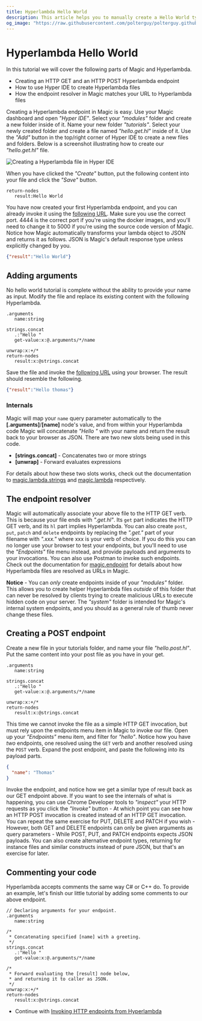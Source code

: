 ```yaml
---
title: Hyperlambda Hello World
description: This article helps you to manually create a Hello World type of Hyperlambda app, and gives you an understanding of the basics of Hyperlambda, and how it allows for you to create more with less.
og_image: "https://raw.githubusercontent.com/polterguy/polterguy.github.io/master/images/og-hello.jpg"
---
```


# Hyperlambda Hello World

In this tutorial we will cover the following parts of Magic and Hyperlambda.

* Creating an HTTP GET and an HTTP POST Hyperlambda endpoint
* How to use Hyper IDE to create Hyperlambda files
* How the endpoint resolver in Magic matches your URL to Hyperlambda files

Creating a Hyperlambda endpoint in Magic is easy. Use your Magic dashboard and open _"Hyper IDE"_. Select
your _"modules"_ folder and create a new folder inside of it. Name your new folder _"tutorials"_. Select your
newly created folder and create a file named _"hello.get.hl"_ inside of it.  Use the
_"Add"_ button in the top/right corner of Hyper IDE to create a new files and folders.
Below is a screenshot illustrating how to create our _"hello.get.hl"_ file.

![Creating a Hyperlambda file in Hyper IDE](https://raw.githubusercontent.com/polterguy/polterguy.github.io/master/images/hyper-ide-create-endpoint.jpg)

When you have clicked the _"Create"_ button, put the following content into your file and click the _"Save"_
button.

```
return-nodes
   result:Hello World
```

You have now created your first Hyperlambda endpoint, and you can already invoke it using the [following
URL](http://localhost:4444/magic/modules/tutorials/hello). Make sure you use the correct port. 4444 is
the correct port if you're using the docker images, and you'll need to change it to 5000 if you're
using the source code version of Magic. Notice how Magic automatically transforms your lambda object to
JSON and returns it as follows. JSON is Magic's default response type unless explicitly changed by you.

```json
{"result":"Hello World"}
```

## Adding arguments

No hello world tutorial is complete without the ability to provide your name as input. Modify the file
and replace its existing content with the following Hyperlambda.

```
.arguments
   name:string

strings.concat
   .:"Hello "
   get-value:x:@.arguments/*/name

unwrap:x:+/*
return-nodes
   result:x:@strings.concat
```

Save the file and invoke the [following URL](http://localhost:4444/magic/modules/tutorials/hello?name=thomas)
using your browser. The result should resemble the following.

```json
{"result":"Hello thomas"}
```

### Internals

Magic will map your `name` query parameter automatically to the **[.arguments]**/**[name]** node's value,
and from within your Hyperlambda code Magic will concatenate _"Hello "_ with your name and return
the result back to your browser as JSON. There are two new slots being used in this code.

* __[strings.concat]__ - Concatenates two or more strings
* __[unwrap]__ - Forward evaluates expressions

For details about how these two slots works, check out the documentation to [magic.lambda.strings](/documentation/magic.lambda.strings)
and [magic.lambda](/documentation/magic.lambda/) respectively.

## The endpoint resolver

Magic will automatically associate your above file to the HTTP GET verb. This is because your file
ends with _".get.hl"_. Its `get` part indicates the HTTP GET verb, and its `hl` part implies Hyperlambda.
You can also create `post`, `put`, `patch` and `delete` endpoints by replacing the _".get."_ part of
your filename with _".xxx."_ where xxx is your verb of choice. If you do this you can no longer
use your browser to test your endpoints, but you'll need to use the _"Endpoints"_ file menu instead,
and provide payloads and arguments to your invocations. You can also use Postman to invoke such
endpoints. Check out the documentation for [magic.endpoint](/documentation/magic.endpoint/) for details
about how Hyperlambda files are resolved as URLs in Magic.

**Notice** - You can _only_ create endpoints inside of your _"modules"_ folder. This allows you to
create helper Hyperlambda files _outside_ of this folder that can never be resolved by clients trying
to create malicious URLs to execute hidden code on your server. The _"system"_ folder is intended for
Magic's internal system endpoints, and you should as a general rule of thumb never change these files.

## Creating a POST endpoint

Create a new file in your tutorials folder, and name your file _"hello.post.hl"_. Put the same content
into your post file as you have in your get.

```
.arguments
   name:string

strings.concat
   .:"Hello "
   get-value:x:@.arguments/*/name

unwrap:x:+/*
return-nodes
   result:x:@strings.concat
```

This time we cannot invoke the file as a simple HTTP GET invocation, but must rely upon the endpoints
menu item in Magic to invoke our file. Open up your _"Endpoints"_ menu item, and filter for _"hello"_. Notice how
you have _two_ endpoints, one resolved using the `GET` verb and another resolved using the `POST` verb. Expand the
post endpoint, and paste the following into its payload parts.

```json
{
  "name": "Thomas"
}
```

Invoke the endpoint, and notice how we get a similar type of result back as our GET endpoint above. If you want
to see the internals of what is happening, you can use Chrome Developer tools to _"inspect"_ your HTTP requests
as you click the _"Invoke"_ button - At which point you can see how an HTTP POST invocation is created instead of
an HTTP GET invocation.
You can repeat the same exercise for PUT, DELETE and PATCH if you wish - However, both GET and DELETE endpoints
can only be given arguments as query parameters - While POST, PUT, and PATCH endpoints expects JSON payloads.
You can also create alternative endpoint types, returning for instance files and similar constructs instead of
pure JSON, but that's an exercise for later.

## Commenting your code

Hyperlambda accepts comments the same way C# or C++ do. To provide an example, let's finish our
little tutorial by adding some comments to our above endpoint.

```
// Declaring arguments for your endpoint.
.arguments
   name:string

/*
 * Concatenating specified [name] with a greeting.
 */
strings.concat
   .:"Hello "
   get-value:x:@.arguments/*/name

/*
 * Forward evaluating the [result] node below,
 * and returning it to caller as JSON.
 */
unwrap:x:+/*
return-nodes
   result:x:@strings.concat
```

* Continue with [Invoking HTTP endpoints from Hyperlambda](/tutorials/http-rest/)
